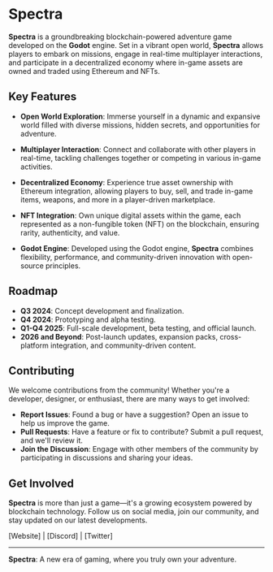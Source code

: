 # Spectra

**Spectra** is a groundbreaking blockchain-powered adventure game developed on the **Godot** engine. Set in a vibrant open world, **Spectra** allows players to embark on missions, engage in real-time multiplayer interactions, and participate in a decentralized economy where in-game assets are owned and traded using Ethereum and NFTs.

## Key Features

- **Open World Exploration**: Immerse yourself in a dynamic and expansive world filled with diverse missions, hidden secrets, and opportunities for adventure.
  
- **Multiplayer Interaction**: Connect and collaborate with other players in real-time, tackling challenges together or competing in various in-game activities.
  
- **Decentralized Economy**: Experience true asset ownership with Ethereum integration, allowing players to buy, sell, and trade in-game items, weapons, and more in a player-driven marketplace.
  
- **NFT Integration**: Own unique digital assets within the game, each represented as a non-fungible token (NFT) on the blockchain, ensuring rarity, authenticity, and value.

- **Godot Engine**: Developed using the Godot engine, **Spectra** combines flexibility, performance, and community-driven innovation with open-source principles.

## Roadmap

- **Q3 2024**: Concept development and finalization.
- **Q4 2024**: Prototyping and alpha testing.
- **Q1-Q4 2025**: Full-scale development, beta testing, and official launch.
- **2026 and Beyond**: Post-launch updates, expansion packs, cross-platform integration, and community-driven content.

## Contributing

We welcome contributions from the community! Whether you're a developer, designer, or enthusiast, there are many ways to get involved:

- **Report Issues**: Found a bug or have a suggestion? Open an issue to help us improve the game.
- **Pull Requests**: Have a feature or fix to contribute? Submit a pull request, and we'll review it.
- **Join the Discussion**: Engage with other members of the community by participating in discussions and sharing your ideas.

## Get Involved

**Spectra** is more than just a game—it's a growing ecosystem powered by blockchain technology. Follow us on social media, join our community, and stay updated on our latest developments.

[Website] | [Discord] | [Twitter]

---

**Spectra**: A new era of gaming, where you truly own your adventure.

